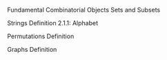 Fundamental Combinatorial Objects
Sets and Subsets

Strings
Definition 2.1.1: Alphabet

Permutations
Definition

Graphs
Definition